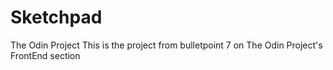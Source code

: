 # Sketchpad
The Odin Project
This is the project from bulletpoint 7 on The Odin Project's FrontEnd section
